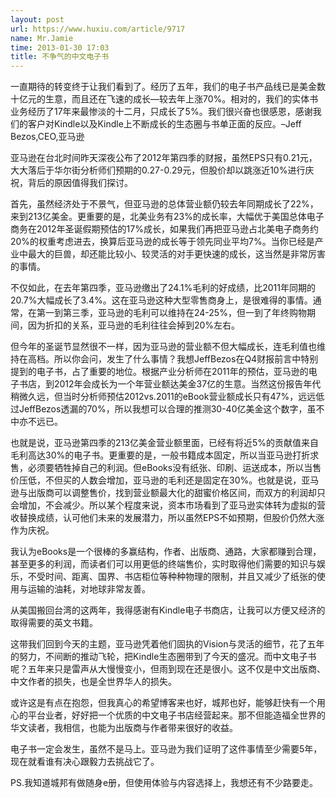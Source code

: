 ```yaml
---
layout: post
url: https://www.huxiu.com/article/9717
name: Mr.Jamie
time: 2013-01-30 17:03
title: 不争气的中文电子书
---
```

一直期待的转变终于让我们看到了。经历了五年，我们的电子书产品线已是美金数十亿元的生意，而且还在飞速的成长—较去年上涨70%。相对的，我们的实体书业务经历了17年来最惨淡的十二月，只成长了5%。我们很兴奋也很感恩，感谢我们的客户对Kindle以及Kindle上不断成长的生态圈与书单正面的反应。–Jeff Bezos,CEO,亚马逊

亚马逊在台北时间昨天深夜公布了2012年第四季的财报，虽然EPS只有0.21元，大大落后于华尔街分析师们预期的0.27-0.29元，但股价却以跳涨近10%进行庆祝，背后的原因值得我们探讨。

首先，虽然经济处于不景气，但亚马逊的总体营业额仍较去年同期成长了22%，来到213亿美金。更重要的是，北美业务有23%的成长率，大幅优于美国总体电子商务在2012年圣诞假期预估的17%成长，如果我们再把亚马逊占北美电子商务约20%的权重考虑进去，换算后亚马逊的成长等于领先同业平均7%。当你已经是产业中最大的巨兽，却还能比较小、较灵活的对手更快速的成长，这当然是非常厉害的事情。

不仅如此，在去年第四季，亚马逊缴出了24.1%毛利的好成绩，比2011年同期的20.7%大幅成长了3.4%。这在亚马逊这种大型零售商身上，是很难得的事情。通常，在第一到第三季，亚马逊的毛利可以维持在24-25%，但一到了年终购物期间，因为折扣的关系，亚马逊的毛利往往会掉到20%左右。

但今年的圣诞节显然很不一样，因为亚马逊的营业额不但大幅成长，连毛利值也维持在高档。所以你会问，发生了什么事情？我想JeffBezos在Q4财报前言中特别提到的电子书，占了重要的地位。根据产业分析师在2011年的预估，亚马逊的电子书店，到2012年会成长为一个年营业额达美金37亿的生意。当然这份报告年代稍微久远，但当时分析师预估2012vs.2011的eBook营业额成长只有47%，远远低过JeffBezos透漏的70%，所以我想可以合理的推测30-40亿美金这个数字，虽不中亦不远已。

也就是说，亚马逊第四季的213亿美金营业额里面，已经有将近5%的贡献值来自毛利高达30%的电子书。更重要的是，一般书籍成本固定，所以当亚马逊打折求售，必须要牺牲掉自己的利润。但eBooks没有纸张、印刷、运送成本，所以当售价压低，不但买的人数会增加，亚马逊的毛利还是固定在30%。也就是说，亚马逊与出版商可以调整售价，找到营业额最大化的甜蜜价格区间，而双方的利润却只会增加，不会减少。所以某个程度来说，资本市场看到了亚马逊实体转为虚拟的营收替换成绩，认可他们未来的发展潜力，所以虽然EPS不如预期，但股价仍然大涨作为庆祝。

我认为eBooks是一个很棒的多赢结构，作者、出版商、通路，大家都赚到合理，甚至更多的利润，而读者们可以用更低的终端售价，实时取得他们需要的知识与娱乐，不受时间、距离、国界、书店柜位等种种物理的限制，并且又减少了纸张的使用与运输的油耗，对地球非常友善。

从美国搬回台湾的这两年，我得感谢有Kindle电子书商店，让我可以方便又经济的取得需要的英文书籍。

这带我们回到今天的主题，亚马逊凭着他们固执的Vision与灵活的细节，花了五年的努力，不间断的推动飞轮，把Kindle生态圈带到了今天的盛况。而中文电子书呢？五年来只是雷声从大慢慢变小，但雨到现在还是很小。这不仅是中文出版商、中文作者的损失，也是全世界华人的损失。

或许这是有点在抱怨，但我真心的希望博客来也好，城邦也好，能够赶快有一个用心的平台业者，好好把一个优质的中文电子书店经营起来。那不但能造福全世界的华文读者，我相信，也能为出版商与作者带来很好的收益。

电子书一定会发生，虽然不是马上。亚马逊为我们证明了这件事情至少需要5年，现在就看谁有决心跟毅力去挑战它了。

PS.我知道城邦有做随身e册，但使用体验与内容选择上，我想还有不少路要走。

